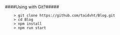 ####Using with Git?#####
```
	> git clone https://github.com/taidvht/Blog.git
	> cd Blog
	> npm install
	> npm run start
```